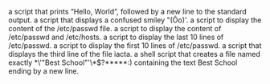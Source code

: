 a script that prints “Hello, World”, followed by a new line to the standard output.
a script that displays a confused smiley "(Ôo)'.
a script to display the content of the /etc/passwd file.
a script to display the content of /etc/passwd and /etc/hosts.
a script to display the last 10 lines of /etc/passwd.
a script to display the first 10 lines of /etc/passwd.
a script that displays the third line of the file iacta.
a shell script that creates a file named exactly \*\\'"Best School"\'\\*$\?\*\*\*\*\*:) containing the text Best School ending by a new line.
